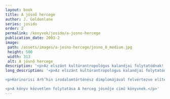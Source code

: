 ```yaml
---
layout: book
title: A jósnő hercege
author: J. Goldenlane
series: josido
order: 2
permalink: /konyvek/josido/a-josno-hercege
publication_date: 2003-2
image: 
 path: /assets/images/a-josno-hercege/josno_0_medium.jpg
 height: 500
 width: 313
 alt: A jósnő hercege
description: '<p>Az elszánt kultúrantropológus kalandjai folytatódnak! [...]</p>'
long_description: '<p>Az elszánt kultúrantropológus kalandjai folytatódnak!</p>

<p>Korinorisi Arh’hin irodalomtörténész dimplomájával felvértezve elítélt rabként követ tör, szökött rabszolgaként menekül fél Szithanon keresztül, jósnőként szélhámoskodik, és amikor azt hiszi, rosszabb már nem lehet, akkor ismételten belekeveredik a napi politika intrikáiba is. És persze ettől még rosszabb lesz. De felemelt fejjel tűr, buzgón jegyzetel, és töretlenül bízik, hogy valahogyan csak jó vége lesz!</p>

<p>A könyv közvetlen folytatása A herceg jósnője című könyvnek.</p>'
---
```

